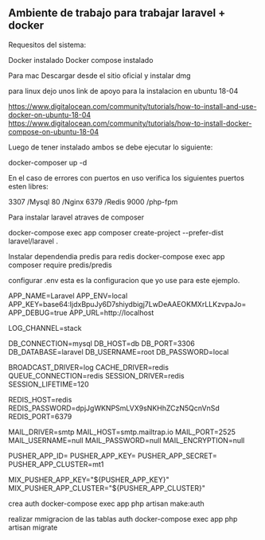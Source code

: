 ## Ambiente de trabajo para trabajar laravel + docker 


Requesitos del sistema:

Docker instalado
Docker compose  instalado

Para mac Descargar desde el sitio oficial y instalar dmg

para linux dejo unos link de apoyo para la instalacion en ubuntu 18-04

https://www.digitalocean.com/community/tutorials/how-to-install-and-use-docker-on-ubuntu-18-04
https://www.digitalocean.com/community/tutorials/how-to-install-docker-compose-on-ubuntu-18-04


Luego de tener instalado ambos se debe ejecutar lo siguiente:

docker-composer up -d

En el caso de errores con puertos en uso verifica los siguientes puertos esten libres:

3307 /Mysql
80 /Nginx
6379 /Redis
9000 /php-fpm

Para instalar laravel atraves de composer 

docker-compose exec app composer create-project --prefer-dist laravel/laravel .

Instalar dependendia predis para redis
docker-compose exec app composer require predis/predis

configurar .env esta es la configuracion que yo use para este ejemplo.

APP_NAME=Laravel
APP_ENV=local
APP_KEY=base64:IjdxBpuJy6D7shiydbigj7LwDeAAEOKMXrLLKzvpaJo=
APP_DEBUG=true
APP_URL=http://localhost

LOG_CHANNEL=stack

DB_CONNECTION=mysql
DB_HOST=db
DB_PORT=3306
DB_DATABASE=laravel
DB_USERNAME=root
DB_PASSWORD=local

BROADCAST_DRIVER=log
CACHE_DRIVER=redis
QUEUE_CONNECTION=redis
SESSION_DRIVER=redis
SESSION_LIFETIME=120

REDIS_HOST=redis
REDIS_PASSWORD=dpjJgWKNPSmLVX9sNKHhZCzN5QcnVnSd
REDIS_PORT=6379

MAIL_DRIVER=smtp
MAIL_HOST=smtp.mailtrap.io
MAIL_PORT=2525
MAIL_USERNAME=null
MAIL_PASSWORD=null
MAIL_ENCRYPTION=null

PUSHER_APP_ID=
PUSHER_APP_KEY=
PUSHER_APP_SECRET=
PUSHER_APP_CLUSTER=mt1

MIX_PUSHER_APP_KEY="${PUSHER_APP_KEY}"
MIX_PUSHER_APP_CLUSTER="${PUSHER_APP_CLUSTER}"


crea auth
docker-compose exec app php artisan make:auth

realizar mmigracion de las tablas auth
docker-compose exec app php artisan migrate
